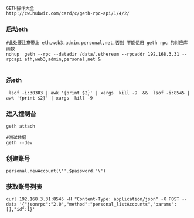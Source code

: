 ```
GETH操作大全
http://cw.hubwiz.com/card/c/geth-rpc-api/1/4/2/
```

### 启动eth

```shell
#此处要注意带上 eth,web3,admin,personal,net,否则 不能使用 geth rpc 的对应库函数
nohup  geth --rpc --datadir /data/.ethereum --rpcaddr 192.168.3.31 --rpcapi eth,web3,admin,personal,net &


```

### 杀eth
```
 lsof -i:30303 | awk '{print $2}' | xargs  kill -9  &&  lsof -i:8545 | awk '{print $2}' | xargs  kill -9 
```


### 进入控制台

```
geth attach

#测试数据
geth --dev  
```

### 创建账号

```
personal.newAccount(\''.$password.'\')
```

### 获取账号列表

```
curl 192.168.3.31:8545 -H "Content-Type: application/json" -X POST --data '{"jsonrpc":"2.0","method":"personal_listAccounts","params":[],"id":1}'

```